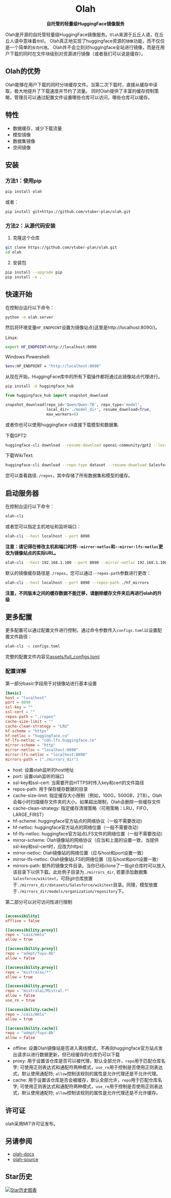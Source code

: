<h1 align="center">Olah</h1>


<p align="center">
<b>自托管的轻量级HuggingFace镜像服务</b>

Olah是开源的自托管轻量级HuggingFace镜像服务。`Olah`来源于丘丘人语，在丘丘人语中意味着`你好`。
Olah真正地实现了huggingface资源的`镜像`功能，而不仅仅是一个简单的`反向代理`。
Olah并不会立刻对huggingface全站进行镜像，而是在用户下载的同时在文件块级别对资源进行镜像（或者我们可以说是缓存）。

## Olah的优势
Olah能够在用户下载的同时分块缓存文件。当第二次下载时，直接从缓存中读取，极大地提升了下载速度并节约了流量。
同时Olah提供了丰富的缓存控制策略，管理员可以通过配置文件设置哪些仓库可以访问，哪些仓库可以缓存。

## 特性
* 数据缓存，减少下载流量
* 模型镜像
* 数据集镜像
* 空间镜像

## 安装

### 方法1：使用pip

```bash
pip install olah
```

或者：

```bash
pip install git+https://github.com/vtuber-plan/olah.git
```

### 方法2：从源代码安装

1. 克隆这个仓库
```bash
git clone https://github.com/vtuber-plan/olah.git
cd olah
```

2. 安装包
```bash
pip install --upgrade pip
pip install -e .
```

## 快速开始
在控制台运行以下命令：
```bash
python -m olah.server
```

然后将环境变量`HF_ENDPOINT`设置为镜像站点(这里是http://localhost:8090/)。

Linux: 
```bash
export HF_ENDPOINT=http://localhost:8090
```

Windows Powershell:
```bash
$env:HF_ENDPOINT = "http://localhost:8090"
```

从现在开始，HuggingFace库中的所有下载操作都将通过此镜像站点代理进行。
```bash
pip install -U huggingface_hub
```

```python
from huggingface_hub import snapshot_download

snapshot_download(repo_id='Qwen/Qwen-7B', repo_type='model',
                  local_dir='./model_dir', resume_download=True,
                  max_workers=8)

```

或者你也可以使用huggingface cli直接下载模型和数据集.

下载GPT2:
```bash
huggingface-cli download --resume-download openai-community/gpt2 --local-dir gpt2
```

下载WikiText:
```bash
huggingface-cli download --repo-type dataset --resume-download Salesforce/wikitext --local-dir wikitext
```

您可以查看路径`./repos`，其中存储了所有数据集和模型的缓存。

## 启动服务器
在控制台运行以下命令：
```bash
olah-cli
```

或者您可以指定主机地址和监听端口：
```bash
olah-cli --host localhost --port 8090
```
**注意：请记得在修改主机和端口时将`--mirror-netloc`和`--mirror-lfs-netloc`更改为镜像站点的实际URL。**

```bash
olah-cli --host 192.168.1.100 --port 8090 --mirror-netloc 192.168.1.100:8090
```

默认的镜像缓存路径是`./repos`，您可以通过`--repos-path`参数进行更改：
```bash
olah-cli --host localhost --port 8090 --repos-path ./hf_mirrors
```

**注意，不同版本之间的缓存数据不能迁移，请删除缓存文件夹后再进行olah的升级**

## 更多配置

更多配置可以通过配置文件进行控制，通过命令参数传入`configs.toml`以设置配置文件路径：
```bash
olah-cli -c configs.toml
```

完整的配置文件内容见[assets/full_configs.toml](https://github.com/vtuber-plan/olah/blob/main/assets/full_configs.toml)

### 配置详解
第一部分basic字段用于对镜像站进行基本设置
```toml
[basic]
host = "localhost"
port = 8090
ssl-key = ""
ssl-cert = ""
repos-path = "./repos"
cache-size-limit = ""
cache-clean-strategy = "LRU"
hf-scheme = "https"
hf-netloc = "huggingface.co"
hf-lfs-netloc = "cdn-lfs.huggingface.co"
mirror-scheme = "http"
mirror-netloc = "localhost:8090"
mirror-lfs-netloc = "localhost:8090"
mirrors-path = ["./mirrors_dir"]
```

- host: 设置olah监听的host地址
- port: 设置olah监听的端口
- ssl-key和ssl-cert: 当需要开启HTTPS时传入key和cert的文件路径
- repos-path: 用于保存缓存数据的目录
- cache-size-limit: 指定缓存大小限制（例如，100G，500GB，2TB）。Olah会每小时扫描缓存文件夹的大小。如果超出限制，Olah会删除一些缓存文件
- cache-clean-strategy: 指定缓存清理策略（可用策略：LRU，FIFO，LARGE_FIRST）
- hf-scheme: huggingface官方站点的网络协议（一般不需要改动）
- hf-netloc: huggingface官方站点的网络位置（一般不需要改动）
- hf-lfs-netloc: huggingface官方站点LFS文件的网络位置（一般不需要改动）
- mirror-scheme: Olah镜像站的网络协议（应当和上面的设置一致，当提供ssl-key和ssl-cert时，应改为https）
- mirror-netloc: Olah镜像站的网络位置（应与host和port设置一致）
- mirror-lfs-netloc: Olah镜像站LFS的网络位置（应与host和port设置一致）
- mirrors-path: 额外的镜像文件目录。当你已经clone了一些git仓库时可以放入该目录下以供下载。此处例子目录为`./mirrors_dir`, 若要添加数据集`Salesforce/wikitext`，可将git仓库放置于`./mirrors_dir/datasets/Salesforce/wikitext`目录。同理，模型放置于`./mirrors_dir/models/organization/repository`下。


第二部分可以对可访问性进行限制
```toml

[accessibility]
offline = false

[[accessibility.proxy]]
repo = "cais/mmlu"
allow = true

[[accessibility.proxy]]
repo = "adept/fuyu-8b"
allow = false

[[accessibility.proxy]]
repo = "mistralai/*"
allow = true

[[accessibility.proxy]]
repo = "mistralai/Mistral.*"
allow = false
use_re = true

[[accessibility.cache]]
repo = "cais/mmlu"
allow = true

[[accessibility.cache]]
repo = "adept/fuyu-8b"
allow = false
```
- offline: 设置Olah镜像站是否进入离线模式，不再向huggingface官方站点发出请求以进行数据更新，但已经缓存的仓库仍可以下载
- proxy: 用于设置该仓库是否可以被代理，默认全部允许，`repo`用于匹配仓库名字; 可使用正则表达式和通配符两种模式，`use_re`用于控制是否使用正则表达式，默认使用通配符; `allow`控制该规则的属性是允许代理还是不允许代理。
- cache: 用于设置该仓库是否会被缓存，默认全部允许，`repo`用于匹配仓库名字; 可使用正则表达式和通配符两种模式，`use_re`用于控制是否使用正则表达式，默认使用通配符; `allow`控制该规则的属性是允许代理还是不允许缓存。

## 许可证

olah采用MIT许可证发布。

## 另请参阅

- [olah-docs](https://github.com/vtuber-plan/olah/tree/main/docs)
- [olah-source](https://github.com/vtuber-plan/olah)

## Star历史

[![Star历史图表]()](https://star-history.com/#vtuber-plan/olah&Date)